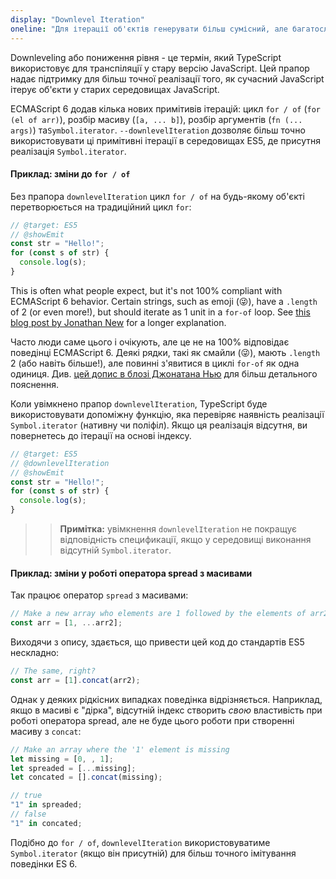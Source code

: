```yaml
---
display: "Downlevel Iteration"
oneline: "Для ітерації об'єктів генерувати більш сумісний, але багатослівний JavaScript"
---
```


Downleveling або пониження рівня - це термін, який TypeScript використовує для транспіляції у стару версію JavaScript.
Цей прапор надає підтримку для більш точної реалізації того, як сучасний JavaScript ітерує об'єкти у старих середовищах JavaScript.

ECMAScript 6 додав кілька нових примітивів ітерацій: цикл `for / of` (`for (el of arr)`), розбір масиву (`[a, ... b]`), розбір аргументів (`fn (... args)`) та`Symbol.iterator`.
`--downlevelIteration` дозволяє більш точно використовувати ці примітивні ітерації в середовищах ES5, де присутня реалізація `Symbol.iterator`.

#### Приклад: зміни до `for / of`

Без прапора `downlevelIteration` цикл `for / of` на будь-якому об'єкті перетворюється на традиційний цикл `for`:

```ts twoslash
// @target: ES5
// @showEmit
const str = "Hello!";
for (const s of str) {
  console.log(s);
}
```

This is often what people expect, but it's not 100% compliant with ECMAScript 6 behavior.
Certain strings, such as emoji (😜), have a `.length` of 2 (or even more!), but should iterate as 1 unit in a `for-of` loop.
See [this blog post by Jonathan New](https://blog.jonnew.com/posts/poo-dot-length-equals-two) for a longer explanation.

Часто люди саме цього і очікують, але це не на 100% відповідає поведінці ECMAScript 6.
Деякі рядки, такі як смайли (😜), мають `.length` 2 (або навіть більше!), але повинні з'явитися в циклі `for-of` як одна одиниця.
Див. [цей допис в блозі Джонатана Нью](https://blog.jonnew.com/posts/poo-dot-length-equals-two) для більш детального пояснення.

Коли увімкнено прапор `downlevelIteration`, TypeScript буде використовувати допоміжну функцію, яка перевіряє наявність реалізації `Symbol.iterator` (нативну чи поліфіл).
Якщо ця реалізація відсутня, ви повернетесь до ітерації на основі індексу.

```ts twoslash
// @target: ES5
// @downlevelIteration
// @showEmit
const str = "Hello!";
for (const s of str) {
  console.log(s);
}
```

> > **Примітка:** увімкнення `downlevelIteration` не покращує відповідність спецификації, якщо у середовищі виконання відсутній `Symbol.iterator`.

#### Приклад: зміни у роботі оператора spread з масивами

Так працює оператор `spread` з масивами:

```js
// Make a new array who elements are 1 followed by the elements of arr2
const arr = [1, ...arr2];
```

Виходячи з опису, здається, що привести цей код до стандартів ES5 нескладно:

```js
// The same, right?
const arr = [1].concat(arr2);
```

Однак у деяких рідкісних випадках поведінка відрізняється.
Наприклад, якщо в масиві є "дірка", відсутній індекс створить _свою_ властивість при роботі оператора spread, але не буде цього роботи при створенні масиву з `concat`:

```js
// Make an array where the '1' element is missing
let missing = [0, , 1];
let spreaded = [...missing];
let concated = [].concat(missing);

// true
"1" in spreaded;
// false
"1" in concated;
```

Подібно до `for / of`, `downlevelIteration` використовуватиме `Symbol.iterator` (якщо він присутній) для більш точного імітування поведінки ES 6.
